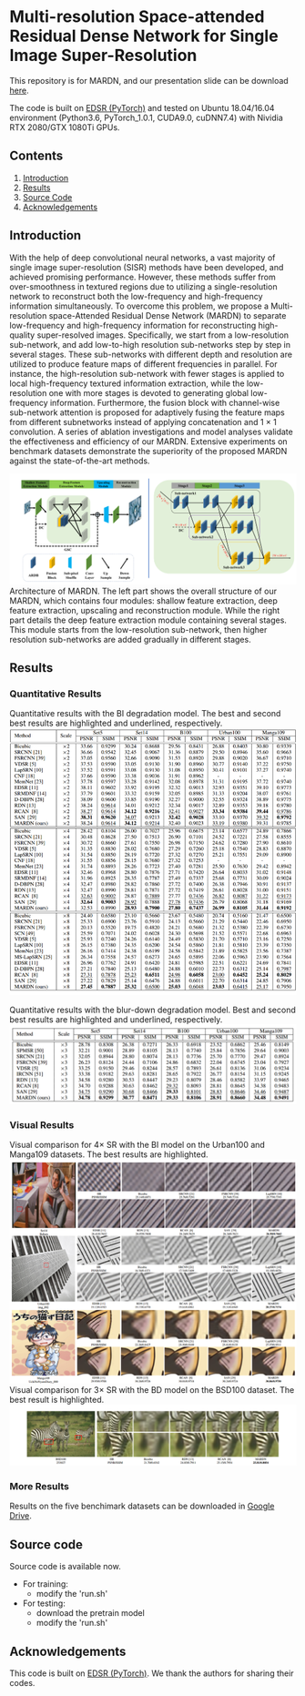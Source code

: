 
# Multi-resolution Space-attended Residual Dense Network for Single Image Super-Resolution
This repository is for MARDN, and our presentation slide can be download [here](https://drive.google.com/open?id=185_GhtynNQ_rkK6r-HQTcT0w2OXJG3t-).


The code is built on [EDSR (PyTorch)](https://github.com/thstkdgus35/EDSR-PyTorch) and tested on Ubuntu 18.04/16.04 environment (Python3.6, PyTorch_1.0.1, CUDA9.0, cuDNN7.4) with Nividia RTX 2080/GTX 1080Ti GPUs.

## Contents
1. [Introduction](#introduction)
2. [Results](#results)
3. [Source Code](#source-code)
4. [Acknowledgements](#acknowledgements) 


## Introduction
With the help of deep convolutional neural networks, a vast majority of single image super-resolution (SISR) methods have been developed, and achieved promising performance. However, these methods suffer from over-smoothness in textured regions due to utilizing a single-resolution network to reconstruct both the low-frequency and high-frequency information simultaneously. To overcome this problem, we propose a Multi-resolution space-Attended Residual Dense Network (MARDN) to separate low-frequency and high-frequency information for reconstructing high-quality super-resolved images. Specifically, we start from a low-resolution sub-network, and add low-to-high resolution sub-networks step by step in several stages. These sub-networks with different depth and resolution are utilized to produce feature maps of different frequencies in parallel. For instance, the high-resolution sub-network with fewer stages is applied to local high-frequency textured information extraction, while the low-resolution one with more stages is devoted to generating global low-frequency information. Furthermore, the fusion block with channel-wise sub-network attention is proposed for adaptively fusing the feature maps from different subnetworks instead of applying concatenation and 1 × 1 convolution. A series of ablation investigations and model analyses validate the effectiveness and efficiency of our MARDN. Extensive experiments on benchmark datasets demonstrate the superiority of the proposed MARDN against the state-of-the-art methods.

![MRDA](/imgs/MARDN.png)
Architecture of MARDN. The left part shows the overall structure of our MARDN, which contains four modules: shallow feature extraction, deep feature extraction, upscaling and reconstruction module. While the right part details the deep feature extraction module containing several stages. This module starts from the low-resolution sub-network, then higher resolution sub-networks are added gradually in different stages.

## Results
### Quantitative Results
Quantitative results with the BI degradation model. The best and second best results are highlighted and underlined, respectively.
![PSNR_SSIM_BI](/imgs/QuantityResults.png)

 Quantitative results with the blur-down degradation model. Best and second best results are highlighted and underlined, respectively.
 ![PSNR_SSIM_BI](/imgs/QuantityResults_BD.png)
### Visual Results
Visual comparison for 4× SR with the BI model on the Urban100 and Manga109 datasets. The best results are highlighted.
![Visual_PSNR_SSIM_BI](/imgs/QualityResults.png)
Visual comparison for 3× SR with the BD model on the BSD100 dataset. The best result is highlighted.
![Visual_PSNR_SSIM_BI](/imgs/QualityResults_BD.png)
### More Results
Results on the five benchimark datasets can be downloaded in [Google Drive](https://drive.google.com/open?id=1XbMlpNGv16J_4Rzud0uWgOuQDZ7tqBuH).

## Source code
Source code is available now.
- For training:
    - modify the 'run.sh'
- For testing:
    - download the pretrain model
    - modify the 'run.sh'
## Acknowledgements
This code is built on [EDSR (PyTorch)](https://github.com/thstkdgus35/EDSR-PyTorch). We thank the authors for sharing their codes.
